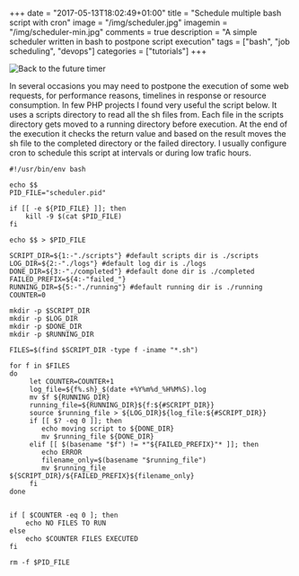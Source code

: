 +++
date = "2017-05-13T18:02:49+01:00"
title = "Schedule multiple bash script with cron"
image = "/img/scheduler.jpg"
imagemin = "/img/scheduler-min.jpg"
comments = true
description = "A simple scheduler written in bash to postpone script execution"
tags = ["bash", "job scheduling", "devops"]
categories = ["tutorials"]
+++


![Back to the future timer](/img/scheduler.jpg)

In several occasions you may need to postpone the execution of some web requests, for performance reasons, timelines in response or resource consumption. In few PHP projects I found very useful the script below. It uses a scripts directory to read all the sh files from. Each file in the scripts directory gets moved to a running directory before execution. At the end of the execution it checks the return value and based on the result moves the sh file to the completed directory or the failed directory. I usually configure cron to schedule this script at intervals or during low trafic hours.

<pre>
<code class="bash">#!/usr/bin/env bash

echo $$
PID_FILE="scheduler.pid"

if [[ -e ${PID_FILE} ]]; then
    kill -9 $(cat $PID_FILE)
fi

echo $$ > $PID_FILE

SCRIPT_DIR=${1:-"./scripts"} #default scripts dir is ./scripts
LOG_DIR=${2:-"./logs"} #default log dir is ./logs
DONE_DIR=${3:-"./completed"} #default done dir is ./completed
FAILED_PREFIX=${4:-"failed_"}
RUNNING_DIR=${5:-"./running"} #default running dir is ./running
COUNTER=0

mkdir -p $SCRIPT_DIR
mkdir -p $LOG_DIR
mkdir -p $DONE_DIR
mkdir -p $RUNNING_DIR

FILES=$(find $SCRIPT_DIR -type f -iname "*.sh")

for f in $FILES
do
     let COUNTER=COUNTER+1
     log_file=${f%.sh}_$(date +%Y%m%d_%H%M%S).log
     mv $f ${RUNNING_DIR}
     running_file=${RUNNING_DIR}${f:${#SCRIPT_DIR}}
     source $running_file > ${LOG_DIR}${log_file:${#SCRIPT_DIR}}
     if [[ $? -eq 0 ]]; then
        echo moving script to ${DONE_DIR}
        mv $running_file ${DONE_DIR}
     elif [[ $(basename "$f") != *"${FAILED_PREFIX}"* ]]; then
        echo ERROR
        filename_only=$(basename "$running_file")
        mv $running_file ${SCRIPT_DIR}/${FAILED_PREFIX}${filename_only}
     fi
done


if [ $COUNTER -eq 0 ]; then
    echo NO FILES TO RUN
else
    echo $COUNTER FILES EXECUTED
fi

rm -f $PID_FILE
</code></pre>

